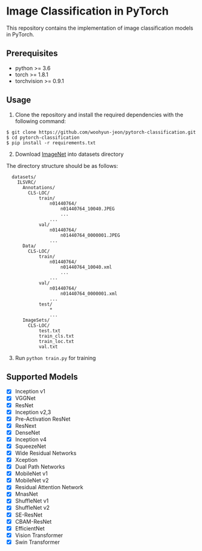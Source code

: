 # Image Classification in PyTorch

This repository contains the implementation of image classification models in PyTorch.

## Prerequisites
* python >= 3.6
* torch >= 1.8.1
* torchvision >= 0.9.1


## Usage
1) Clone the repository and install the required dependencies with the following command:
```
$ git clone https://github.com/woohyun-jeon/pytorch-classification.git
$ cd pytorch-classification
$ pip install -r requirements.txt
```
2) Download [ImageNet](https://image-net.org/) into datasets directory

The directory structure should be as follows:
```
  datasets/
    ILSVRC/      
      Annotations/
        CLS-LOC/
            train/
                n01440764/
                    n01440764_10040.JPEG
                    ...
                ...
            val/
                n01440764/
                    n01440764_0000001.JPEG
                ...
      Data/
        CLS-LOC/
            train/
                n01440764/
                    n01440764_10040.xml
                    ...
                ...
            val/
                n01440764/
                    n01440764_0000001.xml
                ...
            test/
                *
                ...
      ImageSets/
        CLS-LOC/
            test.txt
            train_cls.txt
            train_loc.txt
            val.txt      
```

3) Run ```python train.py``` for training

## Supported Models
- [x] Inception v1
- [x] VGGNet
- [x] ResNet
- [x] Inception v2,3
- [x] Pre-Activation ResNet
- [x] ResNext
- [x] DenseNet
- [x] Inception v4
- [x] SqueezeNet
- [x] Wide Residual Networks
- [x] Xception
- [x] Dual Path Networks
- [x] MobileNet v1
- [x] MobileNet v2
- [x] Residual Attention Network
- [x] MnasNet
- [x] ShuffleNet v1
- [x] ShuffleNet v2
- [x] SE-ResNet
- [x] CBAM-ResNet
- [x] EfficientNet
- [x] Vision Transformer
- [x] Swin Transformer